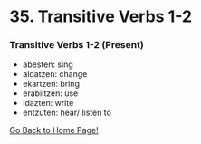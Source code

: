 # 35. Transitive Verbs 1-2

### Transitive Verbs 1-2 (Present)

*   abesten: sing
*   aldatzen: change
*   ekartzen: bring
*   erabiltzen: use
*   idazten: write
*   entzuten: hear/ listen to

[ Go Back to Home Page!](..)